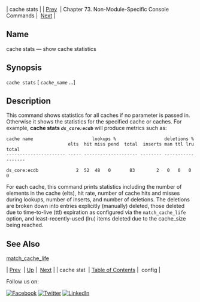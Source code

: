 | cache stats |
| [Prev](console_commands.cache_stat.php)  | Chapter 73. Non-Module-Specific Console Commands |  [Next](console_commands.config.php) |

<a name="console_commands.cache_stats"></a>
## Name

cache stats — show cache statistics

## Synopsis

`cache stats` [ *`cache_name`* ...]

<a name="idp11432176"></a>
## Description

This command shows statistics for all caches if no parameter is passed in. Otherwise it shows the statistics for the specified cache or caches. For example, **cache stats *`ds_core:ecdb`***                        will produce metrics such as:

```
cache name                      lookups %                  deletions %
                       elts  hit miss pend  total  inserts man ttl lru  total
---------------------- ----- -------------------- -------- ------------------

ds_core:ecdb              2  52  48   0       83        2   0   0   0        0
```

For each cache, this command prints statistics including the number of elements in the cache (elts), hit rate, number of cache hits and misses during lookups, number of inserts, and number of deletions. The deletions are broken down into entries explicitly (manually) deleted, those deleted due to time-to-live (ttl) expiration as configured via the `match_cache_life` option, and least-recently-used (lru) items deleted due to the cache_size being reached.

<a name="idp11437504"></a>
## See Also

[match_cache_life](conf.ref.match_cache_life.php "match_cache_life")

| [Prev](console_commands.cache_stat.php)  | [Up](console.cmds.ref.php) |  [Next](console_commands.config.php) |
| cache stat  | [Table of Contents](index.php) |  config |

Follow us on:

[![Facebook](https://support.messagesystems.com/images/icon-facebook.png)](http://www.facebook.com/messagesystems) [![Twitter](https://support.messagesystems.com/images/icon-twitter.png)](http://twitter.com/#!/MessageSystems) [![LinkedIn](https://support.messagesystems.com/images/icon-linkedin.png)](http://www.linkedin.com/company/message-systems)